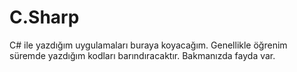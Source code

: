 # C.Sharp
C# ile yazdığım uygulamaları buraya koyacağım. Genellikle öğrenim süremde yazdığım kodları barındıracaktır. Bakmanızda fayda var.
